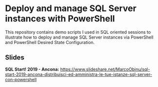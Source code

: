 # Deploy and manage SQL Server instances with PowerShell
This repository contains demo scripts I used in SQL oriented sessions to illustrate how to deploy and manage SQL Server instances via PowerShell and PowerShell Desired State Configuration.

## Slides
**SQL Start! 2019 - Ancona:** https://www.slideshare.net/MarcoObinu/sql-start-2019-ancona-distribuisci-ed-amministra-le-tue-istanze-sql-server-con-powershell  


